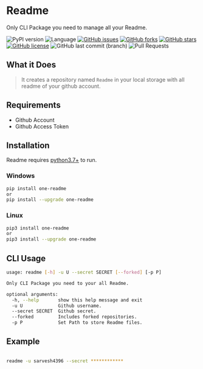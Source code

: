# Readme

Only CLI Package you need to manage all your Readme.

![PyPI version](https://img.shields.io/pypi/v/Readme?color=orange&logo=pypi&logoColor=orange&style=flat-square)
![Language](https://img.shields.io/badge/python-3.7%2B-blue?logo=python&style=flat-square)
[![GitHub issues](https://img.shields.io/github/issues/sarvesh4396/Readme)](https://github.com/sarvesh4396/Readme/issues)
[![GitHub forks](https://img.shields.io/github/forks/sarvesh4396/Readme)](https://github.com/sarvesh4396/Readme/network)
[![GitHub stars](https://img.shields.io/github/stars/sarvesh4396/Readme)](https://github.com/sarvesh4396/Readme/stargazers)
[![GitHub license](https://img.shields.io/github/license/sarvesh4396/Readme)](https://github.com/sarvesh4396/Readme/blob/main/LICENSE)
![GitHub last commit (branch)](https://img.shields.io/github/last-commit/sarvesh4396/Readme/main?label=updated)
![Pull Requests](https://img.shields.io/badge/PRs-welcome-organge.svg?logo=git&logoColor=organge&style=flat-square)

## What it Does

> It creates a repository named `Readme` in your local storage with all readme of your github account.

## Requirements

- Github Account
- Github Access Token

## Installation

Readme requires [python3.7+](https://www.python.org/downloads/) to run.

### Windows

```sh
pip install one-readme
or
pip install --upgrade one-readme
```

### Linux

```sh
pip3 install one-readme
or 
pip3 install --upgrade one-readme
```

## CLI Usage

```sh
usage: readme [-h] -u U --secret SECRET [--forked] [-p P]

Only CLI Package you need to your all Readme.

optional arguments:
  -h, --help       show this help message and exit
  -u U             Github username.
  --secret SECRET  Github secret.
  --forked         Includes forked repositories.
  -p P             Set Path to store Readme files.
```

## Example

```sh

readme -u sarvesh4396 --secret ************

```
